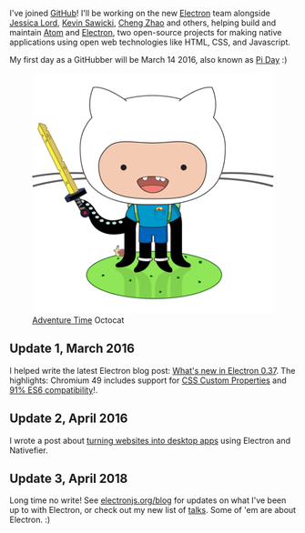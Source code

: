 <!--
title: Github
description: Where software is built
keywords: [github]
publish_date: 2016-03-14
-->

I've joined [GitHub](https://github.com/about/team)! I'll be working on the new [Electron](http://electron.atom.io) team alongside [Jessica Lord](https://github.com/jlord), [Kevin Sawicki](https://github.com/kevinsawicki), [Cheng Zhao](https://github.com/zcbenz) and others, helping build and maintain [Atom](http://atom.io) and [Electron](http://electron.atom.io), two open-source projects for making native applications using open web technologies like HTML, CSS, and Javascript.

My first day as a GitHubber will be March 14 2016, also known as [Pi Day](https://en.wikipedia.org/wiki/Pi_Day) :)

<figure>
  <img src="/github/adventure-cat.png">
  <figcaption><a href="https://en.wikipedia.org/wiki/Adventure_Time">Adventure Time</a> Octocat
</figure>

<!--  

highlights
The Oval Office: In Collaboration We Trust
Admin access 1300+ repos (get the official count)
600 Teams
World Map of Hubbers
Dogs everywhere
Actual Pies on Pi Day
Crepes
Adventure Time Octocat
Library with invisible door to situation room
Slack channel for #parents
Kid zone
The IT Team and @missinformed
in-house video team
in-house legal team
The support app is called Halp
-->

<meta name="twitter:card" content="summary" />
<meta name="twitter:site" content="@github" />
<meta name="twitter:creator" content="@zeke" />
<meta property="og:url" content="http://zeke.sikelianos.com/github" />
<meta property="og:title" content="GitHub" />
<meta property="og:description" content="Where software is built" />
<meta property="og:image" content="http://zeke.sikelianos.com/github/adventure-cat.png" />

## Update 1, March 2016

I helped write the latest Electron blog post: [What's new in Electron 0.37](blog.atom.io/2016/03/25/electron-37.html). The highlights: Chromium 49 includes support for [CSS Custom Properties](https://googlechrome.github.io/samples/css-custom-properties/) and [91% ES6 compatibility](https://kangax.github.io/compat-table/es6/#chrome49)!.

## Update 2, April 2016

I wrote a post about [turning websites into desktop apps](/electron-nativefier) using Electron and Nativefier.

## Update 3, April 2018

Long time no write! See [electronjs.org/blog](https://electronjs.org/blog) for updates on what I've been up to with Electron, or check out my new list of [talks](/talks). Some of 'em are about Electron. :)
